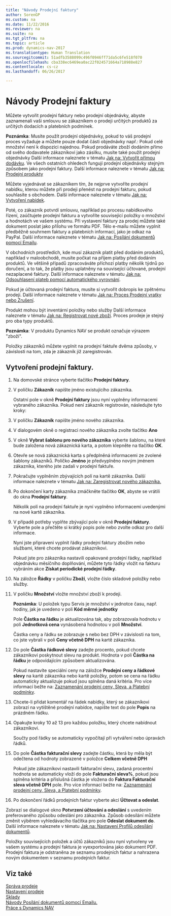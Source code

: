 ```yaml
---
title: "Návody Prodejní faktury"
author: SorenGP
ms.custom: na
ms.date: 11/22/2016
ms.reviewer: na
ms.suite: na
ms.tgt_pltfrm: na
ms.topic: article
ms.prod: dynamics-nav-2017
ms.translationtype: Human Translation
ms.sourcegitcommit: 51adfb3588099c496f0946ff71da5c6fe518f070
ms.openlocfilehash: cba338ec6469ea0ac22f024571664a718988e827
ms.contentlocale: cs-cz
ms.lasthandoff: 06/26/2017

---
```


# <a name="how-to-invoice-sales"></a>Návody Prodejní faktury

Můžete vytvořit prodejní faktury nebo prodejní objednávky, abyste zaznamenali vaši smlouvu se zákazníkem o prodeji určitých produktů za určitých dodacích a platebních podmínek.

**Poznámka**: Musíte použít prodejní objednávky, pokud to váš prodejní proces vyžaduje a můžete pouze dodat části objednávky např.: Pokud celé množství není k dispozici najednou. Pokud prodáváte zboží dodáním přímo od svého dodavatele zákazníkovi jako zásilku, musíte také použít prodejní objednávky Další informace naleznete v tématu [Jak na: Vytvořit přímou dodávku](sales-how-drop-shipment.md). Ve všech ostatních ohledech fungují prodejní objednávky stejným způsobem jako prodejní faktury. Další informace naleznete v tématu [Jak na: Prodejní produkty](sales-how-sell-products.md)

Můžete vyjednávat se zákazníkem tím, že nejprve vytvoříte prodejní nabídku, kterou můžete při prodeji přenést na prodejní fakturu, pokud souhlasíte s obchodem. Další informace naleznete v tématu [Jak na: Vytvoření nabídek](sales-how-make-offers.md).

Poté, co zákazník potvrdí smlouvu, například po procesu nabídkového řízení, zaúčtujete prodejní fakturu a vytvoříte související položky o množství a hodnotách ve vašem systému. Při vystavení faktury za prodej můžete také dokument poslat jako přílohu ve formátu PDF. Tělo e-mailu můžete vyplnit předběžně souhrnem faktury a platebních informací, jako je odkaz na PayPal. Další informace naleznete v tématu [Jak na: Posílání dokumentů pomocí Emailu](ui-how-send-documents-email.md).

V obchodních prostředích, kde musí zákazník platit před dodáním produktů, například v maloobchodě, musíte počkat na příjem platby před dodáním produktů. Ve většině případů zpracováváte příchozí platby několik týdnů po doručení, a to tak, že platby jsou uplatněny na související účtované, prodejní nezaplacené faktury. Další informace naleznete v tématu [Jak na: Odsouhlasení plateb pomocí automatického vyrovnání](receivables-how-reconcile-payments-auto-application.md).

Pokud je účtovaná prodejní faktura, musíte si vytvořit dobropis ke zpětnému prodeji. Další informace naleznete v tématu [Jak na: Proces Prodejní vratky nebo Zrušení](sales-how-process-sales-returns-cancellations.md).

Produkt mohou být inventární položky nebo služby Další informace naleznete v tématu [Jak na: Registrovat nové zboží](inventory-how-register-new-products.md). Proces prodeje je stejný pro oba typy produktů.

**Poznámka**: V produktu Dynamics NAV se produkt označuje výrazem "zboží".

Položky zákazníků můžete vyplnit na prodejní faktuře dvěma způsoby, v závislosti na tom, zda je zákazník již zaregistrován.

## <a name="to-create-a-sales-invoice"></a>Vytvoření prodejní faktury.
1. Na domovské stránce vyberte tlačítko **Prodejní faktury**.  
3. V políčku **Zákazník** napište jméno existujícího zákazníka.

    Ostatní pole v okně **Prodejní faktury** jsou nyní vyplněny informacemi vybraného zákazníka. Pokud není zákazník registrován, následujte tyto kroky:
4. V políčku **Zákazník** napište jméno nového zákazníka.
5. V dialogovém okně o registraci nového zákazníka zvolte tlačítko **Ano**
6. V okně **Vybrat šablonu pro nového zákazníka** vyberte šablonu, na které bude založena nová zákaznická karta, a potom klepněte na tlačítko **OK**.
7. Otevře se nová zákaznická karta s předplněná informacemi ze zvolené šablony zákazníků. Políčko **Jméno** je předvyplněno novým jménem zákazníka, kterého jste zadali v prodejní faktuře.
8. Pokračujte vyplněním zbývajících polí na kartě zákazníka. Další informace naleznete v tématu [Jak na: Zaregistrovat nového zákazníka.](sales-how-register-new-customers.md)  
9. Po dokončení karty zákazníka zmáčkněte tlačítko **OK**, abyste se vrátili do okna **Prodejní faktury**.

    Několik polí na prodejní faktuře je nyní vyplněno informacemi uvedenými na nové kartě zákazníka.
10. V případě potřeby vyplňte zbývající pole v okně **Prodejní faktury**. Vyberte pole a přečtěte si krátký popis pole nebo zvolte odkaz pro další informace.

    Nyní jste připraveni vyplnit řádky prodejní faktury zbožím nebo službami, které chcete prodávat zákazníkovi.

    Pokud jste pro zákazníka nastavili opakované prodejní řádky, například objednávku měsíčního doplňování, můžete tyto řádky vložit na fakturu vybráním akce **Získat periodické prodejní řádky**.
11. Na záložce **Řádky** v políčku **Zboží**, vložte číslo skladové položky nebo služby.  
12. V políčku **Množství** vložte množství zboží k prodeji.

    **Poznámka**: U položek typu Servis je množství v jednotce času, např. hodiny, jak je uvedeno v poli **Kód měrné jednotky**

    Pole **Částka na řádku** je aktualizována tak, aby zobrazovala hodnotu v poli **Jednotková cena** vynásobená hodnotou v poli **Množství**.

    Částka ceny a řádku se zobrazuje s nebo bez DPH v závislosti na tom, co jste vybrali v poli **Ceny včetně DPH** na kartě zákazníka.
13. Do pole **Částka řádkové slevy** zadejte procento, pokud chcete zákazníkovi poskytnout slevu na produkt. Hodnota v poli **Částka na řádku** je odpovídajícím způsobem aktualizována.

    Pokud nastavíte speciální ceny na záložce **Prodejní ceny a řádkové slevy** na kartě zákazníka nebo kartě položky, potom se cena na řádku automaticky aktualizuje pokud jsou splněna daná kritéria. Pro více informací bežte na: [Zaznamenání prodejní ceny, Sleva, a Platební podmínky](sales-how-record-sales-price-discount-payment-agreements.md).
14. Chcete-li přidat komentář na řádek nabídky, který se zákazníkovi zobrazí na vytištěné prodejní nabídce, napište text do pole **Popis** na prázdném řádku.  
15. Opakujte kroky 10 až 13 pro každou položku, který chcete nabídnout zákazníkovi.

    Součty pod řádky se automaticky vypočítají při vytváření nebo úpravách řádků.
16. Do pole **Částka fakturační slevy** zadejte částku, která by měla být odečtena od hodnoty zobrazené v položce **Celkem včetně DPH**

    Pokud jste zákazníkovi nastavili fakturační slevu, zadaná procentní hodnota se automaticky vloží do pole **Fakturační sleva%**, pokud jsou splněna kritéria a příslušná částka je vložena do **Faktura Fakturační sleva včetně DPH** pole. Pro více informací bežte na: [Zaznamenání prodejní ceny, Sleva, a Platební podmínky](sales-how-record-sales-price-discount-payment-agreements.md).
17. Po dokončení řádků prodejních faktur vyberte akci **Účtovat a odeslat**.

Zobrazí se dialogové okno **Potvrzení účtování a odeslání** s uvedením preferovaného způsobu odeslání pro zákazníka. Způsob odesílání můžete změnit výběrem vyhledávacího tlačítka pro pole **Odeslat dokument do**. Další informace naleznete v tématu [Jak na: Nastavení Profilů odesílání dokumentů](sales-how-setup-document-send-profiles.md).

Položky souvisejících položek a účtů zákazníků jsou nyní vytvořeny ve vašem systému a prodejní faktura je vyexportována jako dokument PDF. Prodejní faktura je odstraněna ze seznamu prodejních faktur a nahrazena novým dokumentem v seznamu prodejních faktur.

## <a name="see-also"></a>Viz také  
[Správa prodeje](sales-manage-sales.md)  
[Nastavení prodeje](sales-setup-sales.md)  
[Sklady](inventory-manage-inventory.md)    
[Návody Posílání dokumentů pomocí Emailu.](ui-how-send-documents-email.md)  
[Práce s Dynamics NAV](ui-work-product.md)

